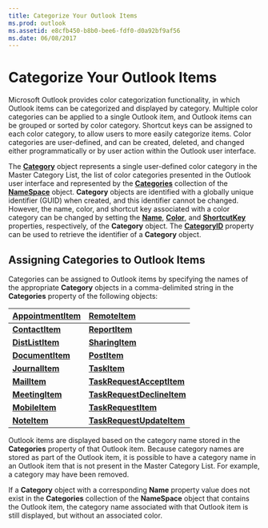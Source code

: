 ```yaml
---
title: Categorize Your Outlook Items
ms.prod: outlook
ms.assetid: e8cfb450-b8b0-bee6-fdf0-d0a92bf9af56
ms.date: 06/08/2017
---
```



# Categorize Your Outlook Items

Microsoft Outlook provides color categorization functionality, in which Outlook items can be categorized and displayed by category. Multiple color categories can be applied to a single Outlook item, and Outlook items can be grouped or sorted by color category. Shortcut keys can be assigned to each color category, to allow users to more easily categorize items. Color categories are user-defined, and can be created, deleted, and changed either programmatically or by user action within the Outlook user interface.

The **[Category](category-object-outlook.md)** object represents a single user-defined color category in the Master Category List, the list of color categories presented in the Outlook user interface and represented by the **[Categories](namespace-categories-property-outlook.md)** collection of the **[NameSpace](namespace-object-outlook.md)** object. **Category** objects are identified with a globally unique identifier (GUID) when created, and this identifier cannot be changed. However, the name, color, and shortcut key associated with a color category can be changed by setting the **[Name](category-name-property-outlook.md)**, **[Color](category-color-property-outlook.md)**, and **[ShortcutKey](category-shortcutkey-property-outlook.md)** properties, respectively, of the **Category** object. The **[CategoryID](category-categoryid-property-outlook.md)** property can be used to retrieve the identifier of a **Category** object.

## Assigning Categories to Outlook Items

Categories can be assigned to Outlook items by specifying the names of the appropriate **Category** objects in a comma-delimited string in the **Categories** property of the following objects:



| **[AppointmentItem](appointmentitem-object-outlook.md)**| **[RemoteItem](remoteitem-object-outlook.md)**|
|:-----|:-----|
| **[ContactItem](contactitem-object-outlook.md)**| **[ReportItem](reportitem-object-outlook.md)**|
| **[DistListItem](distlistitem-object-outlook.md)**| **[SharingItem](sharingitem-object-outlook.md)**|
| **[DocumentItem](documentitem-object-outlook.md)**| **[PostItem](postitem-object-outlook.md)**|
| **[JournalItem](journalitem-object-outlook.md)**| **[TaskItem](taskitem-object-outlook.md)**|
| **[MailItem](mailitem-object-outlook.md)**| **[TaskRequestAcceptItem](taskrequestacceptitem-object-outlook.md)**|
| **[MeetingItem](meetingitem-object-outlook.md)**| **[TaskRequestDeclineItem](taskrequestdeclineitem-object-outlook.md)**|
| **[MobileItem](http://msdn.microsoft.com/library/da8149d5-66d3-ea02-941f-e7f2f9eb6bc3%28Office.15%29.aspx)**| **[TaskRequestItem](taskrequestitem-object-outlook.md)**|
| **[NoteItem](noteitem-object-outlook.md)**| **[TaskRequestUpdateItem](taskrequestupdateitem-object-outlook.md)**|
Outlook items are displayed based on the category name stored in the **Categories** property of that Outlook item. Because category names are stored as part of the Outlook item, it is possible to have a category name in an Outlook item that is not present in the Master Category List. For example, a category may have been removed.

If a **Category** object with a corresponding **Name** property value does not exist in the **Categories** collection of the **NameSpace** object that contains the Outlook item, the category name associated with that Outlook item is still displayed, but without an associated color.


